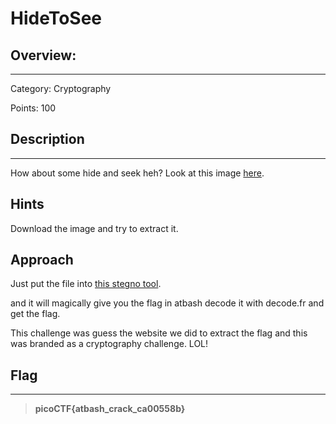 # **HideToSee**

## **Overview:**
---
Category: Cryptography

Points: 100

## **Description**
---
How about some hide and seek heh?
Look at this image [here](https://artifacts.picoctf.net/c/240/atbash.jpg).


## **Hints**
Download the image and try to extract it.

## **Approach**
Just put the file into [this stegno tool](https://futureboy.us/stegano/decinput.html).

and it will magically give you the flag in atbash decode it with decode.fr and get the flag.

This challenge was guess the website we did to extract the flag and this was branded as a cryptography challenge. LOL!

## **Flag**
---
>**picoCTF{atbash_crack_ca00558b}**









